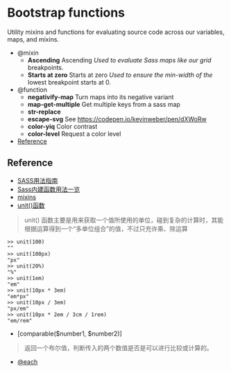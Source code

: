 
# Bootstrap functions

Utility mixins and functions for evaluating source code across our variables, maps, and mixins.
- @mixin
    - **Ascending** Ascending *Used to evaluate Sass maps like our grid* breakpoints.
    - **Starts at zero** Starts at zero *Used to ensure the min-width of the* lowest breakpoint starts at 0.
- @function
    - **negativify-map**  Turn maps into its negative variant
    - **map-get-multiple** Get multiple keys from a sass map
    - **str-replace**
    - **escape-svg**  See https://codepen.io/kevinweber/pen/dXWoRw
    - **color-yiq** Color contrast
    - **color-level** Request a color level
- [Reference](#reference)
<h2 id="reference">Reference</h2>

- [SASS用法指南](http://ruanyifeng.com/blog/2012/06/sass.html)
- [Sass内建函数用法一览](http://jimyuan.github.io/blog/2017/06/07/sass-preset-functions-learning.html)
- [mixins](http://sass.bootcss.com/docs/sass-reference/#mixins)
- [unit()函数](https://www.imooc.com/code/8450)
> unit() 函数主要是用来获取一个值所使用的单位，碰到复杂的计算时，其能根据运算得到一个“多单位组合”的值，不过只充许乘、除运算
```
>> unit(100)
""
>> unit(100px)
"px"
>> unit(20%)
"%"
>> unit(1em)
"em"
>> unit(10px * 3em)
"em*px"
>> unit(10px / 3em)
"px/em"
>> unit(10px * 2em / 3cm / 1rem)
"em/rem"
```
- [comparable($number1, $number2)] 
> 返回一个布尔值，判断传入的两个数值是否是可以进行比较或计算的。
- [@each](https://sass-lang.com/documentation/at-rules/control/each)



